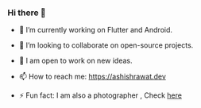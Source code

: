 ### Hi there 👋

- 🔭 I’m currently working on Flutter and Android.

- 👯 I’m looking to collaborate on open-source projects.

- 💫 I am open to work on new ideas.

- 📫 How to reach me: https://ashishrawat.dev

- ⚡ Fun fact: I am also a photographer , Check [here](500px.com/ashishrawat2911) 
